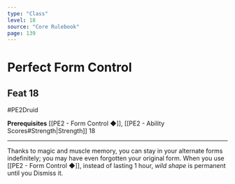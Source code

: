 ```yaml
---
type: "Class"
level: 18
source: "Core Rulebook"
page: 139
---
```

# Perfect Form Control
## Feat 18
#PE2Druid

**Prerequisites** [[PE2 - Form Control ◆]], [[PE2 - Ability Scores#Strength|Strength]] 18

---
Thanks to magic and muscle memory, you can stay in your alternate forms indefinitely; you may have even forgotten your original form. When you use [[PE2 - Form Control ◆]], instead of lasting 1 hour, *wild shape* is permanent until you Dismiss it.
